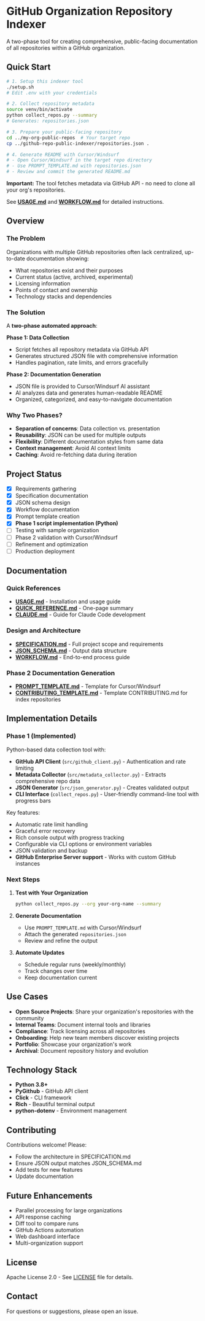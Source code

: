 # GitHub Organization Repository Indexer

A two-phase tool for creating comprehensive, public-facing documentation of all repositories within a GitHub organization.

## Quick Start

```bash
# 1. Setup this indexer tool
./setup.sh
# Edit .env with your credentials

# 2. Collect repository metadata
source venv/bin/activate
python collect_repos.py --summary
# Generates: repositories.json

# 3. Prepare your public-facing repository
cd ../my-org-public-repos  # Your target repo
cp ../github-repo-public-indexer/repositories.json .

# 4. Generate README with Cursor/Windsurf
# - Open Cursor/Windsurf in the target repo directory
# - Use PROMPT_TEMPLATE.md with repositories.json
# - Review and commit the generated README.md
```

**Important:** The tool fetches metadata via GitHub API - no need to clone all your org's repositories.

See **[USAGE.md](USAGE.md)** and **[WORKFLOW.md](WORKFLOW.md)** for detailed instructions.

## Overview

### The Problem
Organizations with multiple GitHub repositories often lack centralized, up-to-date documentation showing:
- What repositories exist and their purposes
- Current status (active, archived, experimental)
- Licensing information
- Points of contact and ownership
- Technology stacks and dependencies

### The Solution
A **two-phase automated approach**:

**Phase 1: Data Collection**
- Script fetches all repository metadata via GitHub API
- Generates structured JSON file with comprehensive information
- Handles pagination, rate limits, and errors gracefully

**Phase 2: Documentation Generation**
- JSON file is provided to Cursor/Windsurf AI assistant
- AI analyzes data and generates human-readable README
- Organized, categorized, and easy-to-navigate documentation

### Why Two Phases?
- **Separation of concerns**: Data collection vs. presentation
- **Reusability**: JSON can be used for multiple outputs
- **Flexibility**: Different documentation styles from same data
- **Context management**: Avoid AI context limits
- **Caching**: Avoid re-fetching data during iteration

## Project Status

- [x] Requirements gathering
- [x] Specification documentation
- [x] JSON schema design
- [x] Workflow documentation
- [x] Prompt template creation
- [x] **Phase 1 script implementation (Python)**
- [ ] Testing with sample organization
- [ ] Phase 2 validation with Cursor/Windsurf
- [ ] Refinement and optimization
- [ ] Production deployment

## Documentation

### Quick References
- **[USAGE.md](USAGE.md)** - Installation and usage guide
- **[QUICK_REFERENCE.md](QUICK_REFERENCE.md)** - One-page summary
- **[CLAUDE.md](CLAUDE.md)** - Guide for Claude Code development

### Design and Architecture
- **[SPECIFICATION.md](SPECIFICATION.md)** - Full project scope and requirements
- **[JSON_SCHEMA.md](JSON_SCHEMA.md)** - Output data structure
- **[WORKFLOW.md](WORKFLOW.md)** - End-to-end process guide

### Phase 2 Documentation Generation
- **[PROMPT_TEMPLATE.md](PROMPT_TEMPLATE.md)** - Template for Cursor/Windsurf
- **[CONTRIBUTING_TEMPLATE.md](CONTRIBUTING_TEMPLATE.md)** - Template CONTRIBUTING.md for index repositories

## Implementation Details

### Phase 1 (Implemented)
Python-based data collection tool with:
- **GitHub API Client** (`src/github_client.py`) - Authentication and rate limiting
- **Metadata Collector** (`src/metadata_collector.py`) - Extracts comprehensive repo data
- **JSON Generator** (`src/json_generator.py`) - Creates validated output
- **CLI Interface** (`collect_repos.py`) - User-friendly command-line tool with progress bars

Key features:
- Automatic rate limit handling
- Graceful error recovery
- Rich console output with progress tracking
- Configurable via CLI options or environment variables
- JSON validation and backup
- **GitHub Enterprise Server support** - Works with custom GitHub instances

### Next Steps

1. **Test with Your Organization**
   ```bash
   python collect_repos.py --org your-org-name --summary
   ```

2. **Generate Documentation**
   - Use `PROMPT_TEMPLATE.md` with Cursor/Windsurf
   - Attach the generated `repositories.json`
   - Review and refine the output

3. **Automate Updates**
   - Schedule regular runs (weekly/monthly)
   - Track changes over time
   - Keep documentation current

## Use Cases

- **Open Source Projects**: Share your organization's repositories with the community
- **Internal Teams**: Document internal tools and libraries
- **Compliance**: Track licensing across all repositories
- **Onboarding**: Help new team members discover existing projects
- **Portfolio**: Showcase your organization's work
- **Archival**: Document repository history and evolution

## Technology Stack

- **Python 3.8+**
- **PyGithub** - GitHub API client
- **Click** - CLI framework
- **Rich** - Beautiful terminal output
- **python-dotenv** - Environment management

## Contributing

Contributions welcome! Please:
- Follow the architecture in SPECIFICATION.md
- Ensure JSON output matches JSON_SCHEMA.md
- Add tests for new features
- Update documentation

## Future Enhancements

- Parallel processing for large organizations
- API response caching
- Diff tool to compare runs
- GitHub Actions automation
- Web dashboard interface
- Multi-organization support

## License

Apache License 2.0 - See [LICENSE](LICENSE) file for details.

## Contact

For questions or suggestions, please open an issue.
